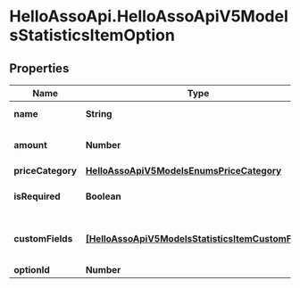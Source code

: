# HelloAssoApi.HelloAssoApiV5ModelsStatisticsItemOption

## Properties

Name | Type | Description | Notes
------------ | ------------- | ------------- | -------------
**name** | **String** | Name of the option | [optional] 
**amount** | **Number** | Amount of the option in cents | [optional] 
**priceCategory** | [**HelloAssoApiV5ModelsEnumsPriceCategory**](HelloAssoApiV5ModelsEnumsPriceCategory.md) |  | [optional] 
**isRequired** | **Boolean** | Option is required or optional | [optional] 
**customFields** | [**[HelloAssoApiV5ModelsStatisticsItemCustomField]**](HelloAssoApiV5ModelsStatisticsItemCustomField.md) | Custom fields related to this option | [optional] 
**optionId** | **Number** |  | [optional] 


